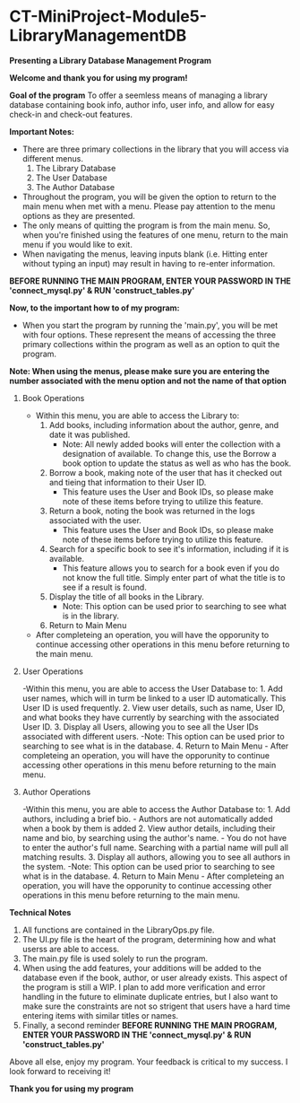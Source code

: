 # CT-MiniProject-Module5-LibraryManagementDB
**Presenting a Library Database Management Program**

**Welcome and thank you for using my program!**

**Goal of the program**
To offer a seemless means of managing a library database containing book info, author info, user info, and allow for easy check-in and check-out features.

**Important Notes:**
- There are three primary collections in the library that you will access via different menus.
    1. The Library Database
    2. The User Database
    3. The Author Database
- Throughout the program, you will be given the option to return to the main menu when met with a menu. Please pay attention to the menu options as they are presented.
- The only means of quitting the program is from the main menu. So, when you're finished using the features of one menu, return to the main menu if you would like to exit.
- When navigating the menus, leaving inputs blank (i.e. Hitting enter without typing an input) may result in having to re-enter information.

**BEFORE RUNNING THE MAIN PROGRAM, ENTER YOUR PASSWORD IN THE 'connect_mysql.py' & RUN 'construct_tables.py'**

**Now, to the important how to of my program:**

- When you start the program by running the 'main.py', you will be met with four options. These represent the means of accessing the three primary collections within the program as well as an option to quit the program.

**Note: When using the menus, please make sure you are entering the number associated with the menu option and not the name of that option**

1. Book Operations

    - Within this menu, you are able to access the Library to:
        1. Add books, including information about the author, genre, and date it was published.
            - Note: All newly added books will enter the collection with a designation of available. To change this, use the Borrow a book option to update the status as well as who has the book.
        2. Borrow a book, making note of the user that has it checked out and tieing that information to their User ID.
            - This feature uses the User and Book IDs, so please make note of these items before trying to utilize this feature.
        3. Return a book, noting the book was returned in the logs associated with the user.
            - This feature uses the User and Book IDs, so please make note of these items before trying to utilize this feature.
        4. Search for a specific book to see it's information, including if it is available.
            - This feature allows you to search for a book even if you do not know the full title. Simply enter part of what the title is to see if a result is found.
        5. Display the title of all books in the Library.
            - Note: This option can be used prior to searching to see what is in the library.
        6. Return to Main Menu      
    - After completeing an operation, you will have the opporunity to continue accessing other operations in this menu before returning to the main menu.

2. User Operations

    -Within this menu, you are able to access the User Database to:
        1. Add user names, which will in turm be linked to a user ID automatically. This User ID is used frequently.
        2. View user details, such as name, User ID, and what books they have currently by searching with the associated User ID.
        3. Display all Users, allowing you to see all the User IDs associated with different users.
            -Note: This option can be used prior to searching to see what is in the database.
        4. Return to Main Menu
           - After completeing an operation, you will have the opporunity to continue accessing other operations in this menu before returning to the main menu.

4. Author Operations

    -Within this menu, you are able to access the Author Database to:
        1. Add authors, including a brief bio.
            - Authors are not automatically added when a book by them is added
        2. View author details, including their name and bio, by searching using the author's name.
            - You do not have to enter the author's full name. Searching with a partial name will pull all matching results.
        3. Display all authors, allowing you to see all authors in the system.
            -Note: This option can be used prior to searching to see what is in the database.
        4. Return to Main Menu
            - After completeing an operation, you will have the opporunity to continue accessing other operations in this menu before returning to the main menu.

**Technical Notes**
 1. All functions are contained in the LibraryOps.py file.
 2. The UI.py file is the heart of the program, determining how and what userss are able to access.
 3. The main.py file is used solely to run the program.
 4. When using the add features, your additions will be added to the database even if the book, author, or user already exists. This aspect of the program is still a WIP. I plan to add more verification and error handling in the future to eliminate duplicate entries, but I also want to make sure the constraints are not so strigent that users have a hard time entering items with similar titles or names.
 5. Finally, a second reminder **BEFORE RUNNING THE MAIN PROGRAM, ENTER YOUR PASSWORD IN THE 'connect_mysql.py' & RUN 'construct_tables.py'**

Above all else, enjoy my program. Your feedback is critical to my success. I look forward to receiving it!

**Thank you for using my program**
